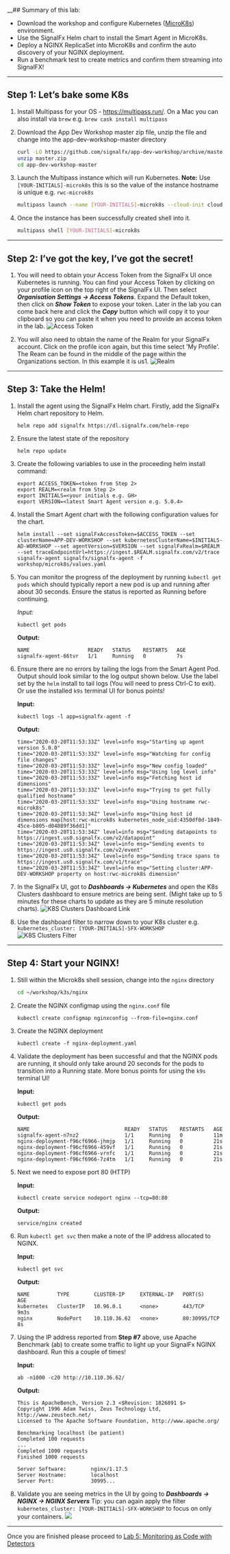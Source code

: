 __## Summary of this lab:
* Download the workshop and configure Kubernetes ([MicroK8s](https://microk8s.io/)) environment.  
* Use the SignalFx Helm chart to install the Smart Agent in MicroK8s.
* Deploy a NGINX ReplicaSet into MicroK8s and confirm the auto discovery of your NGINX deployment.
* Run a benchmark test to create metrics and confirm them streaming into SignalFX!

---

## Step 1: Let’s bake some K8s
1. Install Multipass for your OS - https://multipass.run/. On a Mac you can also install via `brew` e.g. `brew cask install multipass`

2. Download the App Dev Workshop master zip file, unzip the file and change into the app-dev-workshop-master directory
   ```bash
   curl -LO https://github.com/signalfx/app-dev-workshop/archive/master.zip
   unzip master.zip
   cd app-dev-workshop-master
   ```

3. Launch the Multipass instance which will run Kubernetes. **Note:** Use `[YOUR-INITIALS]-microk8s` this is so the value of the instance hostname is unique e.g. `rwc-microk8s`
   ```bash
   multipass launch --name [YOUR-INITIALS]-microk8s --cloud-init cloud-init-microk8s.yaml --cpus=4 --mem=2G
   ```

4. Once the instance has been successfully created shell into it.
   ```bash
   multipass shell [YOUR-INITIALS]-microk8s
   ```

---

## Step 2: I’ve got the key, I’ve got the secret!
1. You will need to obtain your Access Token from the SignalFx UI once Kubernetes is running. You can find your Access Token by clicking on your profile icon on the top right of the SignalFx UI. Then select _**Organisation Settings → Access Tokens**_.  Expand the Default token, then click on _**Show Token**_ to expose your token. Later in the lab you can come back here and click the _**Copy**_ button which will copy it to your clipboard  so you can paste it when you need to provide an access token in the lab.
![Access Token](https://github.com/signalfx/app-dev-workshop/blob/master/screenshots/m1-l4-access-token.png)

2. You will also need to obtain the name of the Realm for your SignalFx account.  Click on the profile icon again, but this time select 'My Profile'.  The Ream can be found in the middle of the page within the Organizations section.  In this example it is us1.
![Realm](https://github.com/signalfx/app-dev-workshop/blob/master/screenshots/m1-l4-realm.png)

---

## Step 3: Take the Helm!
1. Install the agent using the SignalFx Helm chart. Firstly, add the SignalFx Helm chart repository to Helm.
   ```
   helm repo add signalfx https://dl.signalfx.com/helm-repo
   ```

2. Ensure the latest state of the repository
   ```
   helm repo update
   ```
3. Create the following variables to use in the proceeding helm install command:
   ```
   export ACCESS_TOKEN=<token from Step 2>
   export REALM=<realm from Step 2>
   export INITIALS=<your initials e.g. GH>
   export VERSION=<latest Smart Agent version e.g. 5.0.4>
   ```

4. Install the Smart Agent chart with the following configuration values for the chart.
   ```
   helm install --set signalFxAccessToken=$ACCESS_TOKEN --set clusterName=APP-DEV-WORKSHOP --set kubernetesClusterName=$INITIALS-AD-WORKSHOP --set agentVersion=$VERSION --set signalFxRealm=$REALM --set traceEndpointUrl=https://ingest.$REALM.signalfx.com/v2/trace signalfx-agent signalfx/signalfx-agent -f workshop/microk8s/values.yaml
   ```

5. You can monitor the progress of the deployment by running `kubectl get pods` which should typically report a new pod is up and running after about 30 seconds. Ensure the status is reported as Running before continuing.

   _Input:_
   ```
   kubectl get pods
   ```

   **Output:**
   ```
   NAME                   READY   STATUS    RESTARTS   AGE
   signalfx-agent-66tvr   1/1     Running   0          7s
   ```

6. Ensure there are no errors by tailing the logs from the Smart Agent Pod. Output should look similar to the log output shown below. Use the label set by the `helm` install to tail logs (You will need to press Ctrl-C to exit). Or use the installed `k9s` terminal UI for bonus points!

   **Input:**
   ```
   kubectl logs -l app=signalfx-agent -f
   ```

   **Output:**
   ```
   time="2020-03-20T11:53:33Z" level=info msg="Starting up agent version 5.0.0"
   time="2020-03-20T11:53:33Z" level=info msg="Watching for config file changes"
   time="2020-03-20T11:53:33Z" level=info msg="New config loaded"
   time="2020-03-20T11:53:33Z" level=info msg="Using log level info"
   time="2020-03-20T11:53:33Z" level=info msg="Fetching host id dimensions"
   time="2020-03-20T11:53:33Z" level=info msg="Trying to get fully qualified hostname"
   time="2020-03-20T11:53:33Z" level=info msg="Using hostname rwc-microk8s"
   time="2020-03-20T11:53:34Z" level=info msg="Using host id dimensions map[host:rwc-microk8s kubernetes_node_uid:4350df0d-1849-45ce-b805-d04089f36dd1]"
   time="2020-03-20T11:53:34Z" level=info msg="Sending datapoints to https://ingest.us0.signalfx.com/v2/datapoint"
   time="2020-03-20T11:53:34Z" level=info msg="Sending events to https://ingest.us0.signalfx.com/v2/event"
   time="2020-03-20T11:53:34Z" level=info msg="Sending trace spans to https://ingest.us0.signalfx.com/v1/trace"
   time="2020-03-20T11:53:34Z" level=info msg="Setting cluster:APP-DEV-WORKSHOP property on host:rwc-microk8s dimension"

   ```

7. In the SignalFx UI, got to _**Dashboards → Kubernetes**_ and open the K8s Clusters dashboard to ensure metrics are being sent. (Might take up to 5 minutes for these charts to update as they are 5 minute resolution charts).
![K8S Clusters Dashboard Link](https://github.com/signalfx/app-dev-workshop/blob/master/screenshots/m1-l4-k8s-clusters.png)

8. Use the dashboard filter to narrow down to your K8s cluster e.g. `kubernetes_cluster: [YOUR-INITIALS]-SFX-WORKSHOP`
![K8S Clusters Filter](https://github.com/signalfx/app-dev-workshop/blob/master/screenshots/m1-l4-k8s-clusters-filter.png)

---

## Step 4: Start your NGINX!
1. Still within the Microk8s shell session, change into the `nginx` directory
   ```bash
   cd ~/workshop/k3s/nginx
   ```

2. Create the NGINX configmap using the `nginx.conf` file
   ```
   kubectl create configmap nginxconfig --from-file=nginx.conf
   ```

3. Create the NGINX deployment
   ```
   kubectl create -f nginx-deployment.yaml
   ```

4. Validate the deployment has been successful and that the NGINX pods are running, it should only take around 20 seconds for the pods to transition into a Running state. More bonus points for using the `k9s` terminal UI!

   **Input:**
   ```
   kubectl get pods
   ```

   **Output:**
   ```
   NAME                               READY   STATUS    RESTARTS   AGE
   signalfx-agent-n7nz2               1/1     Running   0          11m
   nginx-deployment-f96cf6966-jhmjp   1/1     Running   0          21s
   nginx-deployment-f96cf6966-459vf   1/1     Running   0          21s
   nginx-deployment-f96cf6966-vrnfc   1/1     Running   0          21s
   nginx-deployment-f96cf6966-7z4tm   1/1     Running   0          21s
   ```

5. Next we need to expose port 80 (HTTP)

   **Input:**
   ```
   kubectl create service nodeport nginx --tcp=80:80
   ```

   **Output:**
   ```
   service/nginx created
   ```

6. Run `kubectl get svc` then make a note of the IP address allocated to NGINX.
   
   **Input:**
   ```
   kubectl get svc
   ```

   **Output:**
   ```
   NAME         TYPE        CLUSTER-IP     EXTERNAL-IP   PORT(S)        AGE
   kubernetes   ClusterIP   10.96.0.1      <none>        443/TCP        9m3s
   nginx        NodePort    10.110.36.62   <none>        80:30995/TCP   8s
   ```

7. Using the IP address reported from **Step #7** above, use Apache Benchmark (ab) to create some traffic to light up your SignalFx NGINX dashboard. Run this a couple of times!
   
   **Input:**
   ```
   ab -n1000 -c20 http://10.110.36.62/
   ```

   **Output:** 
   ```
   This is ApacheBench, Version 2.3 <$Revision: 1826891 $>
   Copyright 1996 Adam Twiss, Zeus Technology Ltd, http://www.zeustech.net/
   Licensed to The Apache Software Foundation, http://www.apache.org/
 
   Benchmarking localhost (be patient)
   Completed 100 requests
   ...
   Completed 1000 requests
   Finished 1000 requests
 
   Server Software:        nginx/1.17.5
   Server Hostname:        localhost
   Server Port:            30995...
   ```

8. Validate you are seeing metrics in the UI by going to _**Dashboards → NGINX → NGINX Servers**_ Tip: you can again apply the filter `kubernetes_cluster: [YOUR-INITIALS]-SFX-WORKSHOP` to focus on only your containers.
   ![](https://github.com/signalfx/app-dev-workshop/blob/master/screenshots/m1_l4-nginx-dashboard.png)

---

Once you are finished please proceed to [Lab 5: Monitoring as Code with Detectors](https://github.com/signalfx/app-dev-workshop/wiki/Module-1-Lab-5:-Monitoring-as-Code-with-Detectors)

